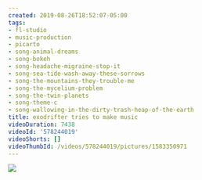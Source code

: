 ```yaml
---
created: 2019-08-26T18:52:07-05:00
tags:
- fl-studio
- music-production
- picarto
- song-animal-dreams
- song-bokeh
- song-headache-migraine-stop-it
- song-sea-tide-wash-away-these-sorrows
- song-the-mountains-they-trouble-me
- song-the-mycelium-problem
- song-the-twin-planets
- song-theme-c
- song-wallowing-in-the-dirty-trash-heap-of-the-earth
title: exodrifter tries to make music
videoDuration: 7438
videoId: '578244019'
videoShorts: []
videoThumbId: /videos/578244019/pictures/1583350971
---
```


![](20190826235207.jpg)
